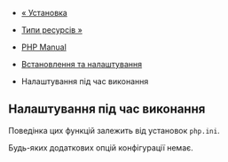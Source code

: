 - [« Установка](mqseries.configure.md)
- [Типи ресурсів »](mqseries.resources.md)

- [PHP Manual](index.md)
- [Встановлення та налаштування](mqseries.setup.md)
- Налаштування під час виконання

## Налаштування під час виконання

Поведінка цих функцій залежить від установок `php.ini`.

Будь-яких додаткових опцій конфігурації немає.
